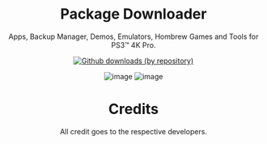 <div align="center"> 
  
# Package Downloader
Apps, Backup Manager, Demos, Emulators, Hombrew Games and Tools for PS3™ 4K Pro.

[![Github downloads (by repository)](https://img.shields.io/github/downloads/LuanTeles/Packages/total.svg?style=social)](https://github.com/LuanTeles/Packages/releases)
  
![image](https://user-images.githubusercontent.com/74815634/139362026-891ee0d8-52fe-487e-9115-0b6e2b033bb0.png)
![image](https://user-images.githubusercontent.com/74815634/139362132-5155578f-f0a3-4b13-ba9c-220fc328b948.png)

 # Credits
 All credit goes to the respective developers.
</div>
  

